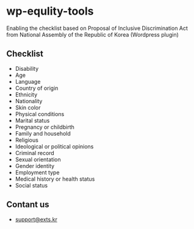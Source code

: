# wp-equlity-tools
Enabling the checklist based on Proposal of Inclusive Discrimination Act from National Assembly of the Republic of Korea (Wordpress plugin)

## Checklist
  * Disability
  * Age
  * Language
  * Country of origin
  * Ethnicity
  * Nationality
  * Skin color
  * Physical conditions
  * Marital status
  * Pregnancy or childbirth
  * Family and household
  * Religious
  * Ideological or political opinions
  * Criminal record
  * Sexual orientation
  * Gender identity
  * Employment type
  * Medical history or health status
  * Social status

## Contant us
  * support@exts.kr
